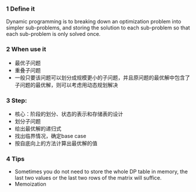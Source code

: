 ### 1 Define it
	
Dynamic programming is to breaking down an optimization problem into simpler sub-problems, and storing the solution to each sub-problem so that each sub-problem is only solved once.
	
### 2 When use it

- 最优子问题
- 重叠子问题
- 一般只要该问题可以划分成规模更小的子问题，并且原问题的最优解中包含了子问题的最优解，则可以考虑用动态规划解决

### 3 Step:

- 核心：阶段的划分、状态的表示和存储表的设计
- 划分子问题
- 给出最优解的递归式
- 找出临界情况，确定base case
- 按自底向上的方法计算出最优解的值

### 4 Tips
	
- Sometimes you do not need to store the whole DP table in memory, the last two values or the last two rows of the matrix will suffice.
- Memoization
